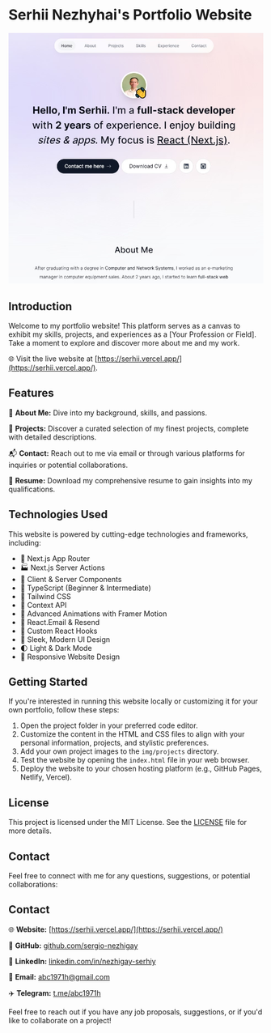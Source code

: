 # Serhii Nezhyhai's Portfolio Website

![Portfolio Website Preview](./public/meta/opengraph-image.jpg)

## Introduction

Welcome to my portfolio website! This platform serves as a canvas to exhibit my skills, projects, and experiences as a [Your Profession or Field]. Take a moment to explore and discover more about me and my work.

🌐 Visit the live website at [https://serhii.vercel.app/](https://serhii.vercel.app/).

## Features

👤 **About Me:** Dive into my background, skills, and passions.

🚀 **Projects:** Discover a curated selection of my finest projects, complete with detailed descriptions.

📬 **Contact:** Reach out to me via email or through various platforms for inquiries or potential collaborations.

📄 **Resume:** Download my comprehensive resume to gain insights into my qualifications.

## Technologies Used

This website is powered by cutting-edge technologies and frameworks, including:

- 🚀 Next.js App Router
- 🏭 Next.js Server Actions
- 🔄 Client & Server Components
- 🧪 TypeScript (Beginner & Intermediate)
- 🎨 Tailwind CSS
- 🧩 Context API
- 🎉 Advanced Animations with Framer Motion
- 📧 React.Email & Resend
- 🎣 Custom React Hooks
- 🎨 Sleek, Modern UI Design
- 🌓 Light & Dark Mode
- 📱 Responsive Website Design

## Getting Started

If you're interested in running this website locally or customizing it for your own portfolio, follow these steps:

1. Open the project folder in your preferred code editor.
2. Customize the content in the HTML and CSS files to align with your personal information, projects, and stylistic preferences.
3. Add your own project images to the `img/projects` directory.
4. Test the website by opening the `index.html` file in your web browser.
5. Deploy the website to your chosen hosting platform (e.g., GitHub Pages, Netlify, Vercel).

## License

This project is licensed under the MIT License. See the [LICENSE](LICENSE) file for more details.

## Contact

Feel free to connect with me for any questions, suggestions, or potential collaborations:

## Contact

🌐 **Website:** [https://serhii.vercel.app/](https://serhii.vercel.app/)

🐙 **GitHub:** [github.com/sergio-nezhigay](https://github.com/sergio-nezhigay)

💼 **LinkedIn:** [linkedin.com/in/nezhigay-serhiy](https://linkedin.com/in/nezhigay-serhiy)

📧 **Email:** abc1971h@gmail.com

✈️ **Telegram:** [t.me/abc1971h](https://t.me/abc1971h)

Feel free to reach out if you have any job proposals, suggestions, or if you'd like to collaborate on a project!
